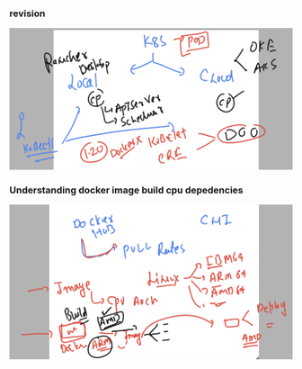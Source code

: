 ### revision 

<img src="rev.png">

### Understanding docker image build cpu depedencies 

<img src="cpu.png">

